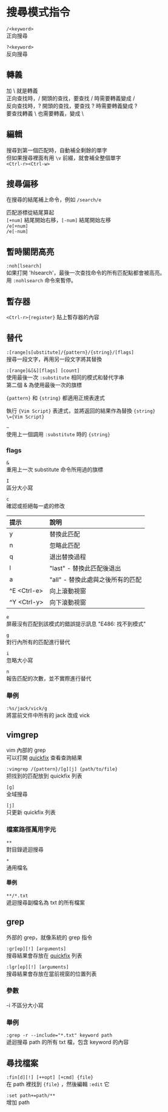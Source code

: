 # 搜尋模式指令

`/<keyword>`  
正向搜尋

`?<keyword>`  
反向搜尋

## 轉義

加 \ 就是轉義  
正向查找時，/ 開頭的查找，要查找 / 時需要轉義變成 \/  
反向查找時，? 開頭的查找，要查找 ? 時需要轉義變成 \?  
要查找轉義 \ 也需要轉義，變成 \\

## 編輯

搜尋到第一個匹配時，自動補全剩餘的單字  
但如果搜尋裡面有用 `\v` 前綴，就會補全整個單字  
`<Ctrl-r><Ctrl-w>`

## 搜尋偏移

在搜尋的結尾補上命令，例如 `/search/e`

匹配游標從結尾算起  
`[+num]` 結尾開始右移，`[-num]` 結尾開始左移  
`/e[+num]`  
`/e[-num]`

## 暫時關閉高亮

`:noh[lsearch]`  
如果打開 'hlsearch'，最後一次查找命令的所有匹配點都會被高亮。  
用 `:nohlsearch` 命令來暫停。

## 暫存器

`<Ctrl-r>{register}` 貼上暫存器的內容

## 替代

`:[range]s[ubstitute]/{pattern}/{string}/[flags]`  
搜尋一段文字，再用另一段文字將其替換

`:[range]&[&][flags] [count]`  
使用最後一次 `:substitute` 相同的模式和替代字串  
第二個 & 為使用最後一次的旗標

`{pattern}` 和 `{string}` 都適用正規表達式

執行 `{Vim Script}` 表達式，並將返回的結果作為替換 `{string}`  
`\={Vim Script}`

`~`  
使用上一個調用 `:substitute` 時的 `{string}`

### flags

`&`  
重用上一次 substitute 命令所用過的旗標

`I`  
區分大小寫

`c`  
確認或拒絕每一處的修改

| 提示 | 說明 |
| :--- | :--- |
| y | 替換此匹配 |
| n | 忽略此匹配 |
| q | 退出替換過程 |
| l | "last" - 替換此匹配後退出 |
| a | "all" - 替換此處與之後所有的匹配 |
| ^E &lt;Ctrl-e&gt; | 向上滾動視窗 |
| ^Y &lt;Ctrl-y&gt; | 向下滾動視窗 |

`e`  
屏蔽沒有匹配到該模式的錯誤提示訊息 "E486: 找不到模式"

`g`  
對行內所有的匹配進行替代

`i`  
忽略大小寫

`n`  
報告匹配的次數，並不實際進行替代

### 舉例

`:%s/jack/vick/g`  
將當前文件中所有的 jack 改成 vick

## vimgrep

vim 內部的 grep  
可以打開 [quickfix](../ex-ming-ling-mo-shi-zhi-ling/quickfix.md) 查看查詢結果

`:vimgrep /{pattern}/[g][j] {path/to/file}`  
把找到的匹配放到 quickfix 列表

`[g]`  
全域搜尋

`[j]`  
只更新 quickfix 列表

### 檔案路徑萬用字元

`**`  
對目錄遞迴搜尋

`*`  
通用檔名

#### 舉例

`**/*.txt`  
遞迴搜尋副檔名為 txt 的所有檔案

## grep

外部的 grep，就像系統的 grep 指令

`:gr[ep][!] [arguments]`  
搜尋結果會存放在 [quickfix](../ex-ming-ling-mo-shi-zhi-ling/quickfix.md) 列表

`:lgr[ep][!] [arguments]`  
搜尋結果會存放在當前視窗的位置列表

### 參數

-i 不區分大小寫

### 舉例

`:grep -r --include="*.txt" keyword path`  
遞迴搜尋 path 的所有 txt 檔，包含 keyword 的內容

## 尋找檔案

`:fin[d][!] [++opt] [+cmd] {file}`  
在 path 裡找到 `{file}` ，然後編輯 `:edit` 它  
  
`:set path+=path/**`  
增加 path

